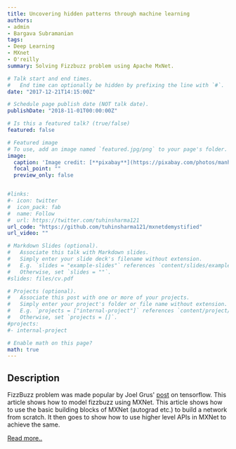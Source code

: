 ```yaml
---
title: Uncovering hidden patterns through machine learning
authors:
- admin
- Bargava Subramanian
tags:
- Deep Learning
- MXnet
- O'reilly
summary: Solving Fizzbuzz problem using Apache MxNet.

# Talk start and end times.
#   End time can optionally be hidden by prefixing the line with `#`.
date: "2017-12-21T14:15:00Z"

# Schedule page publish date (NOT talk date).
publishDate: "2018-11-01T00:00:00Z"

# Is this a featured talk? (true/false)
featured: false

# Featured image
# To use, add an image named `featured.jpg/png` to your page's folder. 
image:
  caption: 'Image credit: [**pixabay**](https://pixabay.com/photos/manhole-covers-gulli-gullideckel-293578/)'
  focal_point: ""
  preview_only: false


#links:
#- icon: twitter
#  icon_pack: fab
#  name: Follow
#  url: https://twitter.com/tuhinsharma121
url_code: "https://github.com/tuhinsharma121/mxnetdemystified"
url_video: ""

# Markdown Slides (optional).
#   Associate this talk with Markdown slides.
#   Simply enter your slide deck's filename without extension.
#   E.g. `slides = "example-slides"` references `content/slides/example-slides.md`.
#   Otherwise, set `slides = ""`.
#slides: files/cv.pdf

# Projects (optional).
#   Associate this post with one or more of your projects.
#   Simply enter your project's folder or file name without extension.
#   E.g. `projects = ["internal-project"]` references `content/project/deep-learning/index.md`.
#   Otherwise, set `projects = []`.
#projects:
#- internal-project

# Enable math on this page?
math: true
---
```


<h2>Description</h2>

FizzBuzz problem was made popular by Joel Grus' [post](https://joelgrus.com/2016/05/23/fizz-buzz-in-tensorflow/) on tensorflow. This article shows how to model fizzbuzz using MXNet. This article shows how to use the basic building blocks of MXNet (autograd etc.) to build a network from scratch. It then goes to show how to use higher level APIs in MXNet to achieve the same. 


[<p>Read more..</p>](https://www.oreilly.com/radar/uncovering-hidden-patterns-through-machine-learning/)
